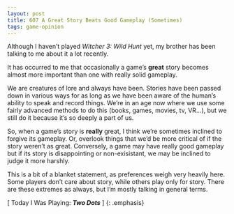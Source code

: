 ```yaml
---
layout: post
title: 607 A Great Story Beats Good Gameplay (Sometimes)
tags: game-opinion
---
```

Although I haven’t played *Witcher 3: Wild Hunt* yet, my brother has been talking to me about it a lot recently.

It has occurred to me that occasionally a game’s **great** story becomes almost more important than one with really solid gameplay.

We are creatures of lore and always have been. Stories have been passed down in various ways for as long as we have been aware of the human’s ability to speak and record things. We’re in an age now where we use some fairly advanced methods to do this (books, games, movies, tv, VR…), but we still do it because it’s so deeply a part of us.

So, when a game’s story is **really** great, I think we’re sometimes inclined to forgive its gameplay.  Or, overlook things that we’d be more critical of if the story weren’t as great.  Conversely, a game may have really good gameplay but if its story is disappointing or non-exisistant, we may be inclined to judge it more harshly.

This is a bit of a blanket statement, as preferences weigh very heavily here.  Some players don’t care about story, while others play only for story.  There are these extremes as always, but I’m mostly talking in general terms.

[ Today I Was Playing: ***Two Dots*** ]
{: .emphasis}